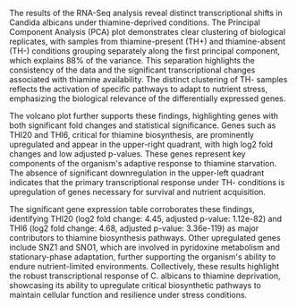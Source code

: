 The results of the RNA-Seq analysis reveal distinct transcriptional shifts in Candida albicans under thiamine-deprived conditions. The Principal Component Analysis (PCA) plot demonstrates clear clustering of biological replicates, with samples from thiamine-present (TH+) and thiamine-absent (TH-) conditions grouping separately along the first principal component, which explains 88% of the variance. This separation highlights the consistency of the data and the significant transcriptional changes associated with thiamine availability. The distinct clustering of TH- samples reflects the activation of specific pathways to adapt to nutrient stress, emphasizing the biological relevance of the differentially expressed genes.

The volcano plot further supports these findings, highlighting genes with both significant fold changes and statistical significance. Genes such as THI20 and THI6, critical for thiamine biosynthesis, are prominently upregulated and appear in the upper-right quadrant, with high log2 fold changes and low adjusted p-values. These genes represent key components of the organism's adaptive response to thiamine starvation. The absence of significant downregulation in the upper-left quadrant indicates that the primary transcriptional response under TH- conditions is upregulation of genes necessary for survival and nutrient acquisition.

The significant gene expression table corroborates these findings, identifying THI20 (log2 fold change: 4.45, adjusted p-value: 1.12e-82) and THI6 (log2 fold change: 4.68, adjusted p-value: 3.36e-119) as major contributors to thiamine biosynthesis pathways. Other upregulated genes include SNZ1 and SNO1, which are involved in pyridoxine metabolism and stationary-phase adaptation, further supporting the organism's ability to endure nutrient-limited environments. Collectively, these results highlight the robust transcriptional response of C. albicans to thiamine deprivation, showcasing its ability to upregulate critical biosynthetic pathways to maintain cellular function and resilience under stress conditions.

